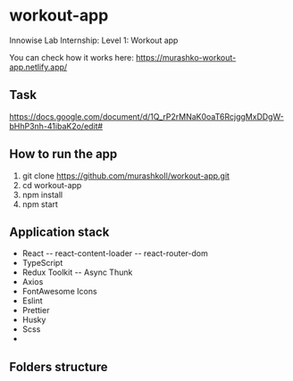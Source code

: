 # workout-app
Innowise Lab Internship: Level 1: Workout app

You can check how it works here: https://murashko-workout-app.netlify.app/

## Task

https://docs.google.com/document/d/1Q_rP2rMNaK0oaT6RcjggMxDDgW-bHhP3nh-41ibaK2o/edit#

## How to run the app

1. git clone https://github.com/murashkoIl/workout-app.git
2. cd workout-app
3. npm install
4. npm start

## Application stack

- React 
-- react-content-loader
-- react-router-dom
- TypeScript
- Redux Toolkit
-- Async Thunk 
- Axios
- FontAwesome Icons
- Eslint
- Prettier
- Husky
- Scss
- 

## Folders structure